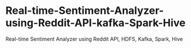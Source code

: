 # Real-time-Sentiment-Analyzer-using-Reddit-API-kafka-Spark-Hive
Real-time Sentiment Analyzer using Reddit API, HDFS, Kafka, Spark, Hive
